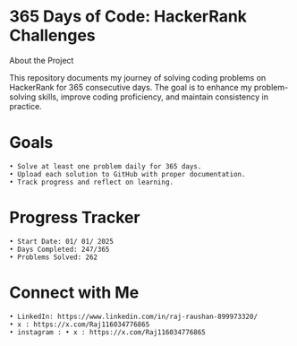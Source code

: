 # 365 Days of Code: HackerRank Challenges

About the Project

This repository documents my journey of solving coding problems on HackerRank for 365 consecutive days. The goal is to enhance my problem-solving skills, improve coding proficiency, and maintain consistency in practice.

# Goals
	• Solve at least one problem daily for 365 days.
 	• Upload each solution to GitHub with proper documentation.
  	• Track progress and reflect on learning.

# Progress Tracker
 	• Start Date: 01/ 01/ 2025
	• Days Completed: 247/365
  	• Problems Solved: 262

# Connect with Me
 	• LinkedIn: https://www.linkedin.com/in/raj-raushan-899973320/
 	• x : https://x.com/Raj116034776865
  	• instagram : • x : https://x.com/Raj116034776865
